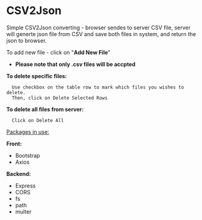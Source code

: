 # CSV2Json
Simple CSV2Json converting - browser sendes to server CSV file, server will generte json file from CSV and save both files in system, and return the json to browser.

To add new file - click on "**Add New File**"
- **Please note that only .csv files will be accpted**

**To delete specific files:**

      Use checkbox on the table row to mark which files you wishes to delete.
      Then, click on Delete Selected Rows

**To delete all files from server:**

      Click on Delete All

<ins>Packages in use:</ins>

**Front:**
 * Bootstrap
 * Axios
 
**Backend:**
  * Express
  * CORS
  * fs
  * path
  * multer
